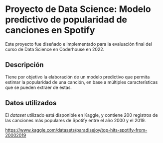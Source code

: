 # Proyecto de Data Science: Modelo predictivo de popularidad de canciones en Spotify

Este proyecto fue diseñado e implementado para la evaluación final del curso de Data Science en Coderhouse en 2022.

## Descripción

Tiene por objetivo la elaboración de un modelo predictivo que permita estimar la popularidad de una canción, en base a múltiples características que se pueden extraer de éstas.

## Datos utilizados

El *dataset* utilizado está disponible en Kaggle, y contiene 200 registros de las canciones más populares de Spotify entre el año 2000 y el 2019.

https://www.kaggle.com/datasets/paradisejoy/top-hits-spotify-from-20002019
